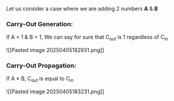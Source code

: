 Let us consider a case where we are adding 2 numbers **A** & **B**
### Carry-Out Generation:
If A = 1 & B = 1,
	We can say for sure that C<sub>out</sub> is 1 regardless of C<sub>in</sub>

![[Pasted image 20250405182931.png]]

### Carry-Out Propagation:
If A ≠ B,
	C<sub>out</sub> is equal to C<sub>in</sub>

![[Pasted image 20250405183231.png]]

